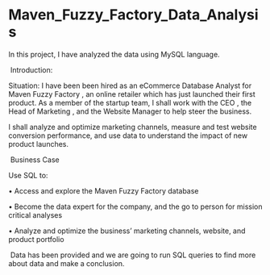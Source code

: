 # Maven_Fuzzy_Factory_Data_Analysis

In this project, I have analyzed the data using MySQL language.

​ Introduction:

Situation: I have been been hired as an eCommerce Database Analyst for Maven Fuzzy Factory , an online retailer which has just launched their first product. 
As a member of the startup team, I shall work with the CEO , the Head of Marketing , and the Website Manager to help steer the business.

I shall analyze and optimize marketing channels, measure and test website conversion performance, and use data to understand the impact of new product launches.

​ Business Case 

Use SQL to:

• Access and explore the Maven Fuzzy Factory database

• Become the data expert for the company, and the go to person for mission critical analyses

• Analyze and optimize the business’ marketing channels, website, and product portfolio


​ Data has been provided and we are going to run SQL queries to find more about data and make a conclusion.

